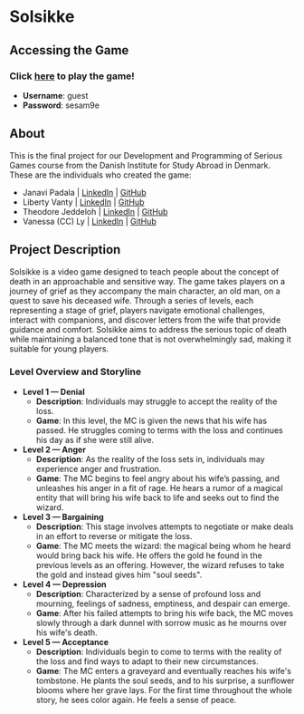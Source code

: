 # Solsikke

## Accessing the Game
### Click [here](https://cs.wellesley.edu/~jp106/SolsikkeBuilds/SolsikkeWebGLBuild3/) to play the game!
<ul>
  <li> <b>Username</b>: guest </li>
  <li> <b>Password</b>: sesam9e </li>
</ul>

## About
This is the final project for our Development and Programming of Serious Games course from the Danish Institute for Study Abroad in Denmark. 
These are the individuals who created the game:
<ul>
  <li> Janavi Padala | <a href="https://www.linkedin.com/in/janavi-padala/">LinkedIn</a> | <a href="https://github.com/FancyCheesecake">GitHub</a></li></li>
  <li> Liberty Vanty | <a href="https://www.linkedin.com/in/liberty-vanty/">LinkedIn</a> | <a href="https://github.com/LibertyV7">GitHub</a></li></li>
  <li> Theodore Jeddeloh | <a href="https://www.linkedin.com/in/theodore-jeddeloh-60260b27a/">LinkedIn</a> | <a href="https://github.com/Teboje">GitHub</a></li></li>
  <li> Vanessa (CC) Ly | <a href="https://www.linkedin.com/in/vanessy/">LinkedIn</a> | <a href="https://github.com/vanessly">GitHub</a></li></li>
</ul>

## Project Description

Solsikke is a video game designed to teach people about the concept of death in an approachable and sensitive way. The game takes players on a journey of grief as they accompany the main character, an old man, on a quest to save his deceased wife. Through a series of levels, each representing a stage of grief, players navigate emotional challenges, interact with companions, and discover letters from the wife that provide guidance and comfort. Solsikke aims to address the serious topic of death while maintaining a balanced tone that is not overwhelmingly sad, making it suitable for young players.

### Level Overview and Storyline
<ul>
  <li> <b>Level 1 — Denial</b>
    <ul>
      <li><b>Description</b>: Individuals may struggle to accept the reality of the loss. </li>  
      <li><b>Game</b>: In this level, the MC is given the news that his wife has passed. He struggles coming to terms with the loss and continues his day as if she were still alive.</li> </ul>
  </li>
  <li> <b>Level 2 — Anger</b>
    <ul>
      <li><b>Description</b>: As the reality of the loss sets in, individuals may experience anger and frustration. </li>
      <li><b>Game</b>: The MC begins to feel angry about his wife’s passing, and unleashes his anger in a fit of rage. He hears a rumor of a magical entity that will bring his wife back to life and seeks out to find the wizard.</li></ul>
  </li>
  <li> <b>Level 3 — Bargaining</b>
    <ul>
      <li><b>Description</b>: This stage involves attempts to negotiate or make deals in an effort to reverse or mitigate the loss. </li>
      <li><b>Game</b>: The MC meets the wizard: the magical being whom he heard would bring back his wife. He offers the gold he found in the previous levels as an offering. However, the wizard refuses to take the gold and instead gives him "soul seeds". </li></ul>
  </li>
  <li> <b>Level 4 — Depression</b>
    <ul>
      <li><b>Description</b>: Characterized by a sense of profound loss and mourning, feelings of sadness, emptiness, and despair can emerge. </li>
      <li><b>Game</b>: After his failed attempts to bring his wife back, the MC moves slowly through a dark dunnel with sorrow music as he mourns over his wife's death. </li></ul>
  </li>
  </li>
  <li> <b>Level 5 — Acceptance</b>
    <ul>
      <li><b>Description</b>: Individuals begin to come to terms with the reality of the loss and find ways to adapt to their new circumstances.  </li>
      <li><b>Game</b>: The MC enters a graveyard and eventually reaches his wife's tombstone. He plants the soul seeds, and to his surprise, a sunflower blooms where her grave lays. For the first time throughout the whole story, he sees color again. He feels a sense of peace. </li></ul>
  </li>
  
</ul> 




